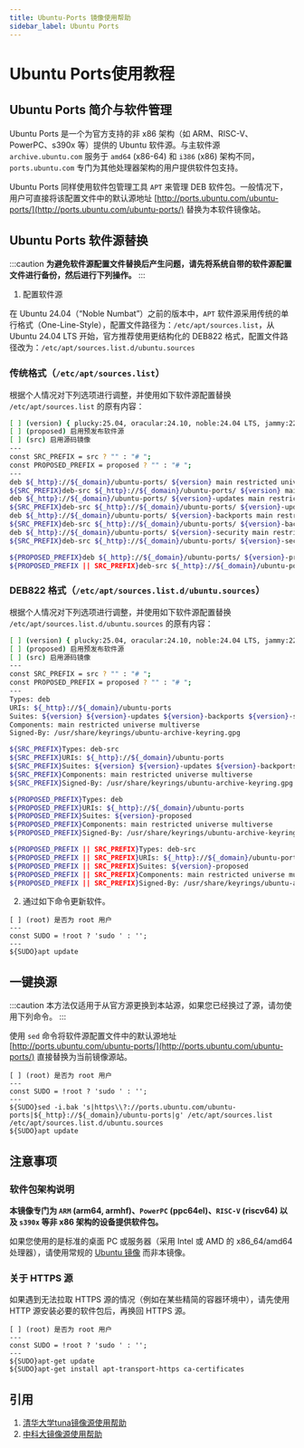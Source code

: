 ```yaml
---
title: Ubuntu-Ports 镜像使用帮助
sidebar_label: Ubuntu Ports
---
```


# Ubuntu Ports使用教程

## Ubuntu Ports 简介与软件管理

Ubuntu Ports 是一个为官方支持的非 x86 架构（如 ARM、RISC-V、PowerPC、s390x 等）提供的 Ubuntu 软件源。与主软件源 `archive.ubuntu.com` 服务于 `amd64` (x86-64) 和 `i386` (x86) 架构不同，`ports.ubuntu.com` 专门为其他处理器架构的用户提供软件包支持。

Ubuntu Ports 同样使用软件包管理工具 `APT` 来管理 DEB 软件包。一般情况下，用户可直接将该配置文件中的默认源地址 [http://ports.ubuntu.com/ubuntu-ports/](http://ports.ubuntu.com/ubuntu-ports/) 替换为本软件镜像站。

## Ubuntu Ports 软件源替换

:::caution
**为避免软件源配置文件替换后产生问题，请先将系统自带的软件源配置文件进行备份，然后进行下列操作。**
:::

1.  配置软件源

在 Ubuntu 24.04（“Noble Numbat”）之前的版本中，`APT` 软件源采用传统的单行格式（One-Line-Style），配置文件路径为：`/etc/apt/sources.list`，从 Ubuntu 24.04 LTS 开始，官方推荐使用更结构化的 DEB822 格式，配置文件路径改为：`/etc/apt/sources.list.d/ubuntu.sources`

### 传统格式（`/etc/apt/sources.list`）

根据个人情况对下列选项进行调整，并使用如下软件源配置替换 `/etc/apt/sources.list` 的原有内容：

```bash varcode
[ ] (version) { plucky:25.04, oracular:24.10, noble:24.04 LTS, jammy:22.04 LTS, lunar:23.04, kinetic:22.10, focal:20.04 LTS, bionic:18.04 LTS, xenial:16.04 LTS, trusty:14.04 LTS } Ubuntu 版本
[ ] (proposed) 启用预发布软件源
[ ] (src) 启用源码镜像
---
const SRC_PREFIX = src ? "" : "# ";
const PROPOSED_PREFIX = proposed ? "" : "# ";
---
deb ${_http}://${_domain}/ubuntu-ports/ ${version} main restricted universe multiverse
${SRC_PREFIX}deb-src ${_http}://${_domain}/ubuntu-ports/ ${version} main restricted universe multiverse
deb ${_http}://${_domain}/ubuntu-ports/ ${version}-updates main restricted universe multiverse
${SRC_PREFIX}deb-src ${_http}://${_domain}/ubuntu-ports/ ${version}-updates main restricted universe multiverse
deb ${_http}://${_domain}/ubuntu-ports/ ${version}-backports main restricted universe multiverse
${SRC_PREFIX}deb-src ${_http}://${_domain}/ubuntu-ports/ ${version}-backports main restricted universe multiverse
deb ${_http}://${_domain}/ubuntu-ports/ ${version}-security main restricted universe multiverse
${SRC_PREFIX}deb-src ${_http}://${_domain}/ubuntu-ports/ ${version}-security main restricted universe multiverse

${PROPOSED_PREFIX}deb ${_http}://${_domain}/ubuntu-ports/ ${version}-proposed main restricted universe multiverse
${PROPOSED_PREFIX || SRC_PREFIX}deb-src ${_http}://${_domain}/ubuntu-ports/ ${version}-proposed main restricted universe multiverse
```

### DEB822 格式（`/etc/apt/sources.list.d/ubuntu.sources`）

根据个人情况对下列选项进行调整，并使用如下软件源配置替换 `/etc/apt/sources.list.d/ubuntu.sources` 的原有内容：

```bash varcode
[ ] (version) { plucky:25.04, oracular:24.10, noble:24.04 LTS, jammy:22.04 LTS, lunar:23.04, kinetic:22.10, focal:20.04 LTS, bionic:18.04 LTS, xenial:16.04 LTS, trusty:14.04 LTS } Ubuntu 版本
[ ] (proposed) 启用预发布软件源
[ ] (src) 启用源码镜像
---
const SRC_PREFIX = src ? "" : "# ";
const PROPOSED_PREFIX = proposed ? "" : "# ";
---
Types: deb
URIs: ${_http}://${_domain}/ubuntu-ports
Suites: ${version} ${version}-updates ${version}-backports ${version}-security
Components: main restricted universe multiverse
Signed-By: /usr/share/keyrings/ubuntu-archive-keyring.gpg

${SRC_PREFIX}Types: deb-src
${SRC_PREFIX}URIs: ${_http}://${_domain}/ubuntu-ports
${SRC_PREFIX}Suites: ${version} ${version}-updates ${version}-backports ${version}-security
${SRC_PREFIX}Components: main restricted universe multiverse
${SRC_PREFIX}Signed-By: /usr/share/keyrings/ubuntu-archive-keyring.gpg

${PROPOSED_PREFIX}Types: deb
${PROPOSED_PREFIX}URIs: ${_http}://${_domain}/ubuntu-ports
${PROPOSED_PREFIX}Suites: ${version}-proposed
${PROPOSED_PREFIX}Components: main restricted universe multiverse
${PROPOSED_PREFIX}Signed-By: /usr/share/keyrings/ubuntu-archive-keyring.gpg

${PROPOSED_PREFIX || SRC_PREFIX}Types: deb-src
${PROPOSED_PREFIX || SRC_PREFIX}URIs: ${_http}://${_domain}/ubuntu-ports
${PROPOSED_PREFIX || SRC_PREFIX}Suites: ${version}-proposed
${PROPOSED_PREFIX || SRC_PREFIX}Components: main restricted universe multiverse
${PROPOSED_PREFIX || SRC_PREFIX}Signed-By: /usr/share/keyrings/ubuntu-archive-keyring.gpg
```

2.  通过如下命令更新软件。

<!-- end list -->

```shell varcode
[ ] (root) 是否为 root 用户
---
const SUDO = !root ? 'sudo ' : '';
---
${SUDO}apt update
```

## 一键换源

:::caution
本方法仅适用于从官方源更换到本站源，如果您已经换过了源，请勿使用下列命令。
:::

使用 `sed` 命令将软件源配置文件中的默认源地址 [http://ports.ubuntu.com/ubuntu-ports/](http://ports.ubuntu.com/ubuntu-ports/) 直接替换为当前镜像源站。

```shell varcode
[ ] (root) 是否为 root 用户
---
const SUDO = !root ? 'sudo ' : '';
---
${SUDO}sed -i.bak 's|https\\?://ports.ubuntu.com/ubuntu-ports|${_http}://${_domain}/ubuntu-ports|g' /etc/apt/sources.list /etc/apt/sources.list.d/ubuntu.sources
${SUDO}apt update
```

## 注意事项

### 软件包架构说明

**本镜像专门为 `ARM` (arm64, armhf)、`PowerPC` (ppc64el)、`RISC-V` (riscv64) 以及 `s390x` 等非 x86 架构的设备提供软件包。**

如果您使用的是标准的桌面 PC 或服务器（采用 Intel 或 AMD 的 x86\_64/amd64 处理器），请使用常规的 [Ubuntu 镜像](https://mirrors.hust.edu.cn/ubuntu/) 而非本镜像。

### 关于 HTTPS 源

如果遇到无法拉取 HTTPS 源的情况（例如在某些精简的容器环境中），请先使用 HTTP 源安装必要的软件包后，再换回 HTTPS 源。

```shell varcode
[ ] (root) 是否为 root 用户
---
const SUDO = !root ? 'sudo ' : '';
---
${SUDO}apt-get update
${SUDO}apt-get install apt-transport-https ca-certificates
```

## 引用

1.  [清华大学tuna镜像源使用帮助](https://mirrors.tuna.tsinghua.edu.cn/help/ubuntu-ports/)
2.  [中科大镜像源使用帮助](https://mirrors.ustc.edu.cn/help/ubuntu-ports.html)